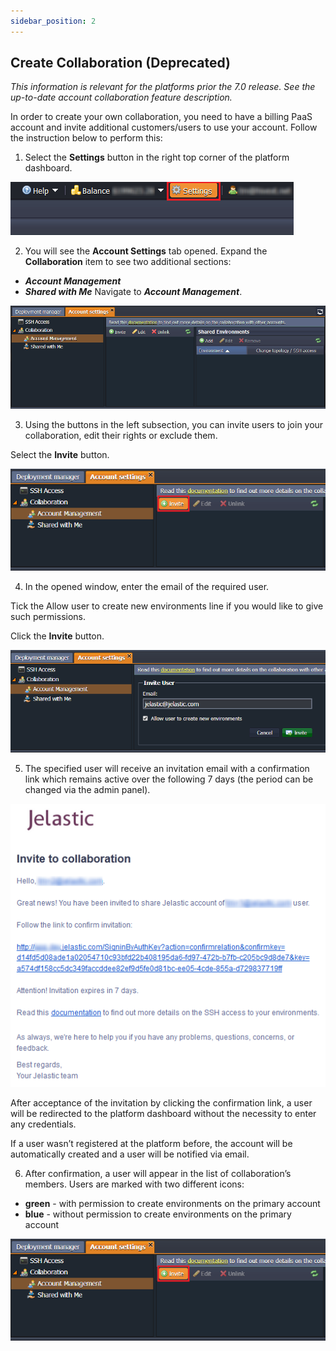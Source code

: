 ```yaml
---
sidebar_position: 2
---
```


## Create Collaboration (Deprecated)
*This information is relevant for the platforms prior the 7.0 release. See the up-to-date account collaboration feature description.*

In order to create your own collaboration, you need to have a billing PaaS account and invite additional customers/users to use your account. Follow the instruction below to perform this:

1. Select the **Settings** button in the right top corner of the platform dashboard.

<div style={{
    display:'flex',
    justifyContent: 'center',
    margin: '0 0 1rem 0'
}}>

![Locale Dropdown](./img/CreateCollaboration/8bfe76c532583fbfb4eab0886326ab31settings.png)

</div>

2. You will see the **Account Settings** tab opened. Expand the **Collaboration** item to see two additional sections:

- ***Account Management***
- ***Shared with Me***
Navigate to ***Account Management***.

<div style={{
    display:'flex',
    justifyContent: 'center',
    margin: '0 0 1rem 0'
}}>

![Locale Dropdown](./img/CreateCollaboration/8bfe76c532583fbfb4eab0886326ab31user-management-section.png)

</div>

3. Using the buttons in the left subsection, you can invite users to join your collaboration, edit their rights or exclude them.

Select the **Invite** button.

<div style={{
    display:'flex',
    justifyContent: 'center',
    margin: '0 0 1rem 0'
}}>

![Locale Dropdown](./img/CreateCollaboration/8bfe76c532583fbfb4eab0886326ab31invite-button.png)

</div>

4. In the opened window, enter the email of the required user.

Tick the Allow user to create new environments line if you would like to give such permissions.

Click the **Invite** button.

<div style={{
    display:'flex',
    justifyContent: 'center',
    margin: '0 0 1rem 0'
}}>

![Locale Dropdown](./img/CreateCollaboration/8bfe76c532583fbfb4eab0886326ab31enter-email.png)

</div>

5. The specified user will receive an invitation email with a confirmation link which remains active over the following 7 days (the period can be changed via the admin panel).

<div style={{
    display:'flex',
    justifyContent: 'center',
    margin: '0 0 1rem 0'
}}>

![Locale Dropdown](./img/CreateCollaboration/8bfe76c532583fbfb4eab0886326ab31email.png)

</div>

After acceptance of the invitation by clicking the confirmation link, a user will be redirected to the platform dashboard without the necessity to enter any credentials.

If a user wasn’t registered at the platform before, the account will be automatically created and a user will be notified via email.

6. After confirmation, a user will appear in the list of collaboration’s members. Users are marked with two different icons:

- **green** - with permission to create environments on the primary account
- **blue** - without permission to create environments on the primary account

<div style={{
    display:'flex',
    justifyContent: 'center',
    margin: '0 0 1rem 0'
}}>

![Locale Dropdown](./img/CreateCollaboration/8bfe76c532583fbfb4eab0886326ab31invite-button.png)

</div>
